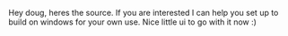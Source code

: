 Hey doug, heres the source. If you are interested I can help you set up to build on windows for your own use. Nice little ui to go with it now :)
